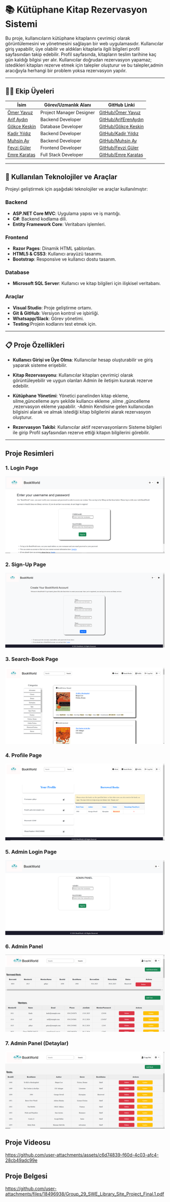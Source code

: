 # 📚 Kütüphane Kitap Rezervasyon Sistemi

Bu proje, kullanıcıların kütüphane kitaplarını çevrimiçi olarak görüntülemesini ve yönetmesini sağlayan bir web uygulamasıdır. Kullanıcılar giriş yapabilir, üye olabilir ve aldıkları kitaplarla ilgili bilgileri profil sayfasından takip edebilir. Profil sayfasında, kitapların teslim tarihine kaç gün kaldığı bilgisi yer alır. Kullanıcılar doğrudan rezervasyon yapamaz; istedikleri kitapları rezerve etmek için talepler oluşturur ve bu talepler,admin aracığııyla herhangi bir problem yoksa rezervasyon yapılır.

-----

## 👨‍💻 Ekip Üyeleri

| İsim               | Görev/Uzmanlık Alanı          | GitHub Linki                                    |
|--------------------|------------------------------|------------------------------------------------|
| [Ömer Yavuz](#)    | Project Manager Designer     | [GitHub/Ömer Yavuz](https://github.com/omtekyav) |
| [Arif Aydın](#)    | Backend Developer            | [GitHub/ArifErenAydın](https://github.com/ArifErenAydin-code)   |
| [Gökçe Keskin](#)  | Database Developer           | [GitHub/Gökçe Keskin](https://github.com/skyceeee) |
| [Kadir Yıldız](#)  | Backend Developer            | [GitHub/Kadir Yıldız](https://github.com/kdryldzz)  |
| [Muhsin Ay](#)     | Backend Developer            | [GitHub/Muhsin Ay](https://github.com/mhsnayy)  |
| [Fevzi Güler](#)   | Frontend Developer           | [GitHub/Fevzi Güler](https://github.com/FevziG)   |
| [Emre Karataş](#)  | Full Stack Developer         | [GitHub/Emre Karataş](https://github.com/01YunusKaratas) |




-----

## 🚀 Kullanılan Teknolojiler ve Araçlar

Projeyi geliştirmek için aşağıdaki teknolojiler ve araçlar kullanılmıştır:

### Backend
- **ASP.NET Core MVC**: Uygulama yapısı ve iş mantığı.
- **C#**: Backend kodlama dili.
- **Entity Framework Core**: Veritabanı işlemleri.

### Frontend
- **Razor Pages**: Dinamik HTML şablonları.
- **HTML5 & CSS3**: Kullanıcı arayüzü tasarımı.
- **Bootstrap**: Responsive ve kullanıcı dostu tasarım.

### Database
- **Microsoft SQL Server**: Kullanıcı ve kitap bilgileri için ilişkisel veritabanı.

### Araçlar
- **Visual Studio**: Proje geliştirme ortamı.
- **Git & GitHub**: Versiyon kontrol ve işbirliği.
- **Whatsapp/Slack**: Görev yönetimi.
- **Testing**:Projein kodlarını test etmek için.

---

## 📋 Proje Özellikleri

- **Kullanıcı Girişi ve Üye Olma**: 
  Kullanıcılar hesap oluşturabilir ve giriş yaparak sisteme erişebilir.
  
- **Kitap Rezervasyonu**:
  Kullanıcılar kitapları çevrimiçi olarak görüntüleyebilir ve uygun olanları Admin ile iletişim kurarak rezerve edebilir.

- **Kütüphane Yönetimi**:
  Yönetici panelinden kitap ekleme, silme,güncelleme aynı şekilde kullancıı ekleme ,silme ,güncelleme ,rezervasyon ekleme yapabilir.
  -Admin Kendisine gelen kullanıcıdan bilgisini alarak ve almak istediği kitap bilgilerini alarak rezervasyon oluşturur.
  

- **Rezervasyon Takibi**:
  Kullanıcılar aktif rezervasyonlarını Sisteme bilgileri ile girip Profil sayfasından rezerve ettiği kitapın bilgilerini görebilir.

---


## **Proje Resimleri**

### **1. Login Page**
![Login Page](https://github.com/01YunusKaratas/SoftwareEngineeringProject/blob/emre/Group_29_SWE_Library_Site_Code/SOFTWAREPROJECT_2024/wwwroot/media/login.png?raw=true)

### **2. Sign-Up Page**
![Sign-Up Page](https://github.com/01YunusKaratas/SoftwareEngineeringProject/blob/emre/Group_29_SWE_Library_Site_Code/SOFTWAREPROJECT_2024/wwwroot/media/sign%20uP.png?raw=true)

### **3. Search-Book Page**
![Search-Book Page](https://github.com/01YunusKaratas/SoftwareEngineeringProject/blob/emre/Group_29_SWE_Library_Site_Code/SOFTWAREPROJECT_2024/wwwroot/media/searchbooks.png?raw=true)

### **4. Profile Page**
![Profile](https://github.com/01YunusKaratas/SoftwareEngineeringProject/blob/emre/Group_29_SWE_Library_Site_Code/SOFTWAREPROJECT_2024/wwwroot/media/profile.png?raw=true)

### **5. Admin Login Page**
![Admin-Login](https://github.com/01YunusKaratas/SoftwareEngineeringProject/blob/emre/Group_29_SWE_Library_Site_Code/SOFTWAREPROJECT_2024/wwwroot/media/admingiris.png?raw=true)

### **6. Admin Panel**
![Admin Page](https://github.com/01YunusKaratas/SoftwareEngineeringProject/blob/emre/Group_29_SWE_Library_Site_Code/SOFTWAREPROJECT_2024/wwwroot/media/adminpage.png?raw=true)

### **7. Admin Panel (Detaylar)**
![Admin Page2](https://github.com/01YunusKaratas/SoftwareEngineeringProject/blob/emre/Group_29_SWE_Library_Site_Code/SOFTWAREPROJECT_2024/wwwroot/media/adminpage2.png?raw=true)




## **Proje Videosu**
https://github.com/user-attachments/assets/c6d74839-f60d-4c03-afc4-28cb49adc99e

## **Proje Belgesi**

https://github.com/user-attachments/files/18496938/Group_29_SWE_Library_Site_Project_Final.1.pdf



